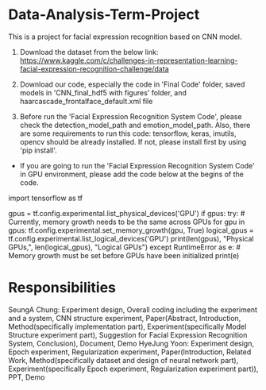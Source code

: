 # Data-Analysis-Term-Project

This is a project for facial expression recognition based on CNN model.

1. Download the dataset from the below link:<br>
https://www.kaggle.com/c/challenges-in-representation-learning-facial-expression-recognition-challenge/data

2. Download our code, especially the code in 'Final Code' folder, saved models in 'CNN_final_hdf5 with figures' folder, and haarcascade_frontalface_default.xml file

3. Before run the 'Facial Expression Recognition System Code', please check the detection_model_path and emotion_model_path.
Also, there are some requirements to run this code:
tensorflow, keras, imutils, opencv should be already installed.
If not, please install first by using 'pip install'.

+ If you are going to run the 'Facial Expression Recognition System Code' in GPU environment, please add the code below at the begins of the code.

import tensorflow as tf

gpus = tf.config.experimental.list_physical_devices('GPU')
if gpus:
  try:
    # Currently, memory growth needs to be the same across GPUs
    for gpu in gpus:
      tf.config.experimental.set_memory_growth(gpu, True)
    logical_gpus = tf.config.experimental.list_logical_devices('GPU')
    print(len(gpus), "Physical GPUs,", len(logical_gpus), "Logical GPUs")
  except RuntimeError as e:
    # Memory growth must be set before GPUs have been initialized
    print(e)
    

# Responsibilities
SeungA Chung: Experiment design, Overall coding including the experiment and a system, CNN structure experiment, Paper(Abstract, Introduction, Method(specifically implementation part), Experiment(specifically Model Structure experiment part), Suggestion for Facial Expression Recognition System, Conclusion), Document, Demo
HyeJung Yoon: Experiment design, Epoch experiment, Regularization experiment, Paper(Introduction, Related Work, Method(specifically dataset and design of neural network part), Experiment(specifically Epoch experiment, Regularization experiment part)), PPT, Demo

